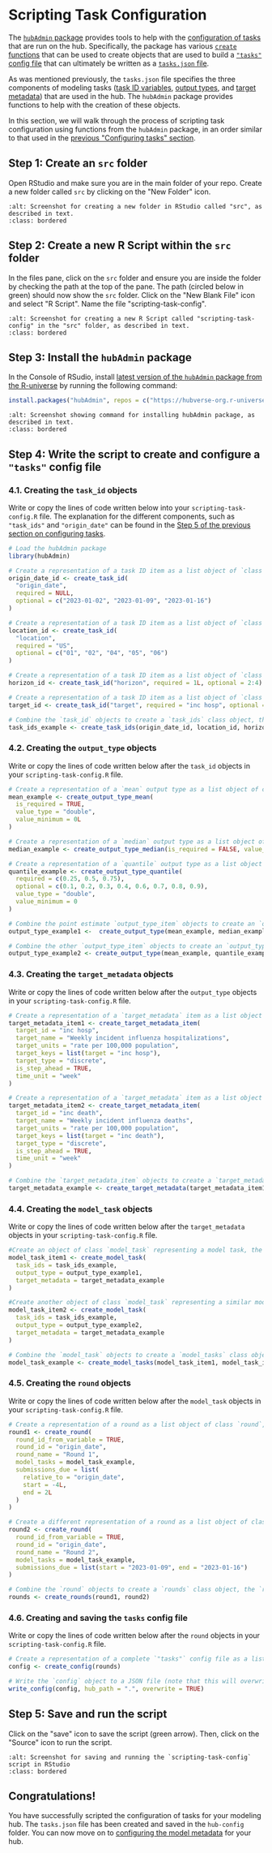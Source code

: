 # Scripting Task Configuration  

The [`hubAdmin` package](https://hubverse-org.github.io/hubAdmin/index.html) provides tools to help with the [configuration of tasks](../user-guide/tasks.md) that are run on the hub. Specifically, the package has various [`create` functions](https://hubverse-org.github.io/hubAdmin/reference/index.html) that can be used to create objects that are used to build a [`"tasks"` config file](https://hubverse-org.github.io/hubAdmin/reference/create_config.html) that can ultimately be written as a [`tasks.json` file](#model-tasks-schema).  

As was mentioned previously, the `tasks.json` file specifies the three components of modeling tasks ([task ID variables](#task-id-vars), [output types](#output-types), and [target metadata](#target-metadata)) that are used in the hub. The `hubAdmin` package provides functions to help with the creation of these objects.  

In this section, we will walk through the process of scripting task configuration using functions from the `hubAdmin` package, in an order similar to that used in the [previous "Configuring tasks" section](#tasks-json-edits).  

## Step 1: Create an `src` folder  

Open RStudio and make sure you are in the main folder of your repo. Create a new folder called `src` by clicking on the "New Folder" icon.  

```{image} ../images/src-folder.png
:alt: Screenshot for creating a new folder in RStudio called "src", as described in text.
:class: bordered
```

## Step 2: Create a new R Script within the `src` folder  

In the files pane, click on the `src` folder and ensure you are inside the folder by checking the path at the top of the pane. The path (circled below in green) should now show the `src` folder. Click on the "New Blank File" icon and select "R Script". Name the file "scripting-task-config".  

```{image} ../images/new-scripting-task-config.png
:alt: Screenshot for creating a new R Script called "scripting-task-config" in the "src" folder, as described in text.
:class: bordered
```
 
## Step 3: Install the `hubAdmin` package  

In the Console of RSudio, install [latest version of the `hubAdmin` package from the R-universe](https://hubverse-org.r-universe.dev/hubAdmin) by running the following command:  

``` r
install.packages("hubAdmin", repos = c("https://hubverse-org.r-universe.dev", "https://cloud.r-project.org"))
```

```{image} ../images/install-hubAdmin.png
:alt: Screenshot showing command for installing hubAdmin package, as described in text.
:class: bordered
```

## Step 4: Write the script to create and configure a `"tasks"` config file  
### 4.1. Creating the `task_id` objects    
Write or copy the lines of code written below into your `scripting-task-config.R` file. The explanation for the different components, such as `"task_ids"` and `"origin_date"` can be found in the [Step 5 of the previous section on configuring tasks](#tasks-json-edits).  

``` r
# Load the hubAdmin package
library(hubAdmin)

# Create a representation of a task ID item as a list object of `class task_id`, the `origin_date_id`
origin_date_id <- create_task_id(
  "origin_date", 
  required = NULL, 
  optional = c("2023-01-02", "2023-01-09", "2023-01-16")
)

# Create a representation of a task ID item as a list object of `class task_id`, the `location_id`
location_id <- create_task_id(
  "location",
  required = "US",
  optional = c("01", "02", "04", "05", "06")
)

# Create a representation of a task ID item as a list object of `class task_id`, the `horizon_id`
horizon_id <- create_task_id("horizon", required = 1L, optional = 2:4)

# Create a representation of a task ID item as a list object of `class task_id`, the `target_id`
target_id <- create_task_id("target", required = "inc hosp", optional = "inc death")

# Combine the `task_id` objects to create a `task_ids` class object, the `task_ids_example`
task_ids_example <- create_task_ids(origin_date_id, location_id, horizon_id, target_id)

```

### 4.2. Creating the `output_type` objects  
Write or copy the lines of code written below after the `task_id` objects in your `scripting-task-config.R` file.  

``` r
# Create a representation of a `mean` output type as a list object of class `output_type_item`
mean_example <- create_output_type_mean(
  is_required = TRUE, 
  value_type = "double", 
  value_minimum = 0L
)

# Create a representation of a `median` output type as a list object of class `output_type_item`
median_example <- create_output_type_median(is_required = FALSE, value_type = "integer")

# Create a representation of a `quantile` output type as a list object of class `output_type_item`
quantile_example <- create_output_type_quantile(
  required = c(0.25, 0.5, 0.75), 
  optional = c(0.1, 0.2, 0.3, 0.4, 0.6, 0.7, 0.8, 0.9), 
  value_type = "double", 
  value_minimum = 0
)

# Combine the point estimate `output_type_item` objects to create an `output_type` class object, the `output_type_example1`
output_type_example1 <-  create_output_type(mean_example, median_example)

# Combine the other `output_type_item` objects to create an `output_type` class object, the `output_type_example2`
output_type_example2 <- create_output_type(mean_example, quantile_example)
```

### 4.3. Creating the `target_metadata` objects  
Write or copy the lines of code written below after the `output_type` objects in your `scripting-task-config.R` file.  

``` r
# Create a representation of a `target_metadata` item as a list object of class `target_metadata_item`, the `target_metadata_item1` that will hold the metadata for the target of incident influenza hospitalizations
target_metadata_item1 <- create_target_metadata_item(
  target_id = "inc hosp", 
  target_name = "Weekly incident influenza hospitalizations", 
  target_units = "rate per 100,000 population", 
  target_keys = list(target = "inc hosp"), 
  target_type = "discrete", 
  is_step_ahead = TRUE, 
  time_unit = "week"
)

# Create a representation of a `target_metadata` item as a list object of class `target_metadata_item`, the `target_metadata_item2`, that will hold the metadata for the target of incident influenza deaths
target_metadata_item2 <- create_target_metadata_item(
  target_id = "inc death", 
  target_name = "Weekly incident influenza deaths", 
  target_units = "rate per 100,000 population", 
  target_keys = list(target = "inc death"), 
  target_type = "discrete", 
  is_step_ahead = TRUE, 
  time_unit = "week"
)

# Combine the `target_metadata_item` objects to create a `target_metadata` class object, the `target_metadata_example`
target_metadata_example <- create_target_metadata(target_metadata_item1, target_metadata_item2)
```

### 4.4. Creating the `model_task` objects  
Write or copy the lines of code written below after the `target_metadata` objects in your `scripting-task-config.R` file.  

``` r
#Create an object of class `model_task` representing a model task, the `model_task_item1`
model_task_item1 <- create_model_task(
  task_ids = task_ids_example, 
  output_type = output_type_example1, 
  target_metadata = target_metadata_example
)

#Create another object of class `model_task` representing a similar model task, the `model_task_item2`
model_task_item2 <- create_model_task(
  task_ids = task_ids_example, 
  output_type = output_type_example2, 
  target_metadata = target_metadata_example
)

# Combine the `model_task` objects to create a `model_tasks` class object, the `model_task_example`
model_task_example <- create_model_tasks(model_task_item1, model_task_item2)
```

### 4.5. Creating the `round` objects  
Write or copy the lines of code written below after the `model_task` objects in your `scripting-task-config.R` file.  

``` r
# Create a representation of a round as a list object of class `round`, the `round1`
round1 <- create_round(
  round_id_from_variable = TRUE,
  round_id = "origin_date",
  round_name = "Round 1",
  model_tasks = model_task_example,
  submissions_due = list(
    relative_to = "origin_date",
    start = -4L,
    end = 2L
  )
)

# Create a different representation of a round as a list object of class `round`, the `round2`
round2 <- create_round(
  round_id_from_variable = TRUE,
  round_id = "origin_date",
  round_name = "Round 2",
  model_tasks = model_task_example,
  submissions_due = list(start = "2023-01-09", end = "2023-01-16")
)

# Combine the `round` objects to create a `rounds` class object, the `rounds`
rounds <- create_rounds(round1, round2)
```

### 4.6. Creating and saving the `tasks` config file
Write or copy the lines of code written below after the `round` objects in your `scripting-task-config.R` file.  

``` r
# Create a representation of a complete `"tasks"` config file as a list object of class `config`
config <- create_config(rounds)

# Write the `config` object to a JSON file (note that this will overwrite any existing file with the same name in the "hub-config" folder)
write_config(config, hub_path = ".", overwrite = TRUE)
```

## Step 5: Save and run the script  
Click on the "save" icon to save the script (green arrow). Then, click on the "Source" icon to run the script.  

```{image} ../images/save-run-scripting-task-config.png
:alt: Screenshot for saving and running the `scripting-task-config` script in RStudio
:class: bordered
```

## Congratulations!  
You have successfully scripted the configuration of tasks for your modeling hub. The `tasks.json` file has been created and saved in the `hub-config` folder. You can now move on to [configuring the model metadata](model-metadata-schema.md) for your hub.  


